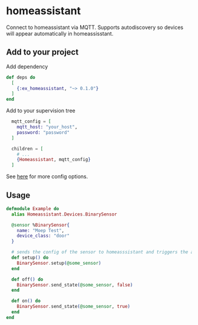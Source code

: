 # homeassistant

Connect to homeassistant via MQTT. Supports autodiscovery so devices will appear automatically in homeassisstant.

## Add to your project

Add dependency

```elixir
def deps do
  [
    {:ex_homeassistant, "~> 0.1.0"}
  ]
end
```

Add to your supervision tree
```elixir
  mqtt_config = [
    mqtt_host: "your_host",
    password: "password"
  ]

  children = [
    # ...
    {Homeassistant, mqtt_config}
  ]
```

See [here](lib/homeassistant.ex) for more config options.

## Usage

```elixir
defmodule Example do
  alias Homeassistant.Devices.BinarySensor

  @sensor %BinarySensor{
    name: "Moep Test",
    device_class: "door"
  }

  # sends the config of the sensor to homeasssistant and triggers the autodiscovery
  def setup() do
    BinarySensor.setup(@some_sensor)
  end

  def off() do
    BinarySensor.send_state(@some_sensor, false)
  end

  def on() do
    BinarySensor.send_state(@some_sensor, true)
  end
end

```

